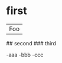 # first
<table>
	<tr>
		<td>Foo</td>
	</tr>
</table>
## <span>second</span>
### third


-aaa
-bbb
-ccc

